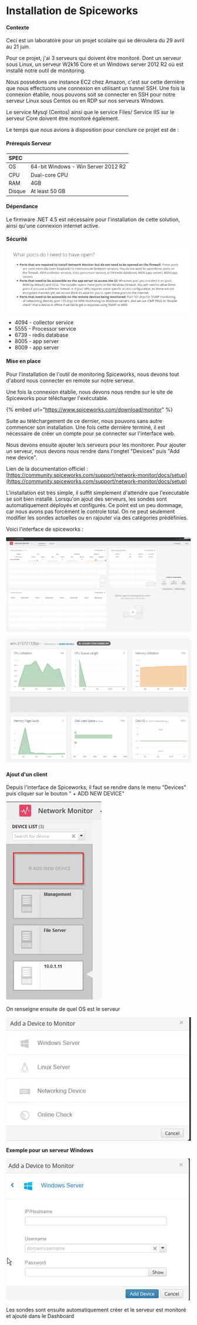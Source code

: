 # Installation de Spiceworks

#### Contexte

Ceci est un laboratoire pour un projet scolaire qui se déroulera du 29 avril au 21 juin.

Pour ce projet, j'ai 3 serveurs qui doivent être monitoré. Dont un serveur sous Linux, un serveur W2k16 Core et un Windows server 2012 R2 où est installé notre outil de monitoring.

Nous possédons une instance EC2 chez Amazon, c'est sur cette dernière que nous effectuons une connexion en utilisant un tunnel SSH. Une fois la connexion établie, nous pouvons soit se connecter en SSH pour notre serveur Linux sous Centos ou en RDP sur nos serveurs Windows.

Le service Mysql \(Centos\) ainsi que le service Files/ Service IIS sur le serveur Core doivent être monitoré également.

Le temps que nous avions à disposition pour conclure ce projet est de : 

#### Prérequis Serveur

| SPEC |  |
| :--- | :--- |
| OS | 64-bit Windows - Win Server 2012 R2 |
| CPU | Dual-core CPU |
| RAM | 4GB |
| Disque | At least 50 GB |

#### Dépendance 

Le firmware .NET 4.5 est nécessaire pour l'installation de cette solution, ainsi qu'une connexion internet active. 

#### Sécurité

![](.gitbook/assets/image%20%281%29.png)

* 4094 - collector service
* 5555 - Processor service
* 6739 - redis database
* 8005 - app server
* 8009 - app server

#### Mise en place 

Pour l'installation de l'outil de monitoring Spiceworks, nous devons tout d'abord nous connecter en remote sur notre serveur. 

Une fois la connexion établie, nous devons nous rendre sur le site de Spiceworks pour télécharger l'exécutable. 

{% embed url="https://www.spiceworks.com/download/monitor" %}

Suite au téléchargement de ce dernier, nous pouvons sans autre commencer son installation. Une fois cette dernière terminé, il est nécessaire de créer un compte pour se connecter sur l'interface web.

Nous devons ensuite ajouter le/s serveurs pour les monitorer. Pour ajouter un serveur, nous devons nous rendre dans l'ongtet "Devices" puis "Add new device".

Lien de la documentation officiel : [https://community.spiceworks.com/support/network-monitor/docs/setup](https://community.spiceworks.com/support/network-monitor/docs/setup)

L'installation est très simple, il suffit simplement d'attendre que l'executable se soit bien installé. Lorsqu'on ajout des serveurs, les sondes sont automatiquement déployés et configurés. Ce point est un peu dommage, car nous avons pas forcément le controle total. On ne peut seulement modifier les sondes actuelles ou en rajouter via des catégories prédéfinies.

Voici l'interface de spiceworks : 

![](.gitbook/assets/image%20%2826%29.png)

![](.gitbook/assets/image%20%287%29.png)

#### Ajout d'un client 

Depuis l'interface de Spiceworks, il faut se rendre dans le menu "Devices" puis cliquer sur le bouton " + ADD NEW DEVICE" 

![](.gitbook/assets/image%20%286%29.png)

On renseigne ensuite de quel OS est le serveur 

![](.gitbook/assets/image%20%2825%29.png)

**Exemple pour un serveur Windows** 

![](.gitbook/assets/image%20%285%29.png)

Les sondes sont ensuite automatiquement créer et le serveur est monitoré et ajouté dans le Dashboard

